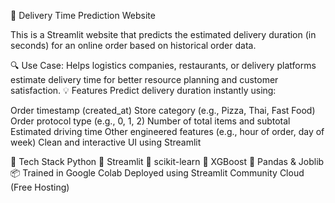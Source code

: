🚚 Delivery Time Prediction Website

This is a Streamlit website that predicts the estimated delivery duration (in seconds) for an online order based on historical order data.

🔍 Use Case: Helps logistics companies, restaurants, or delivery platforms estimate delivery time for better resource planning and customer satisfaction.
💡 Features
Predict delivery duration instantly using:

Order timestamp (created_at)
Store category (e.g., Pizza, Thai, Fast Food)
Order protocol type (e.g., 0, 1, 2)
Number of total items and subtotal
Estimated driving time
Other engineered features (e.g., hour of order, day of week)
Clean and interactive UI using Streamlit

🧠 Tech Stack
Python 🐍
Streamlit 🎈
scikit-learn 🤖
XGBoost 🚀
Pandas & Joblib 📦
Trained in Google Colab
Deployed using Streamlit Community Cloud (Free Hosting)


